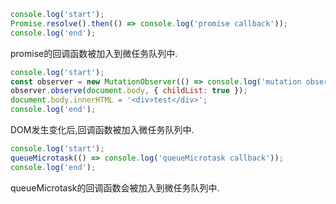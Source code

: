 ```JavaScript
console.log('start');
Promise.resolve().then(() => console.log('promise callback'));
console.log('end');
```
promise的回调函数被加入到微任务队列中.

```JavaScript
console.log('start');
const observer = new MutationObserver(() => console.log('mutation observer'));
observer.observe(document.body, { childList: true });
document.body.innerHTML = '<div>test</div>';
console.log('end');
```
DOM发生变化后,回调函数被加入微任务队列中.

```JavaScript
console.log('start');
queueMicrotask(() => console.log('queueMicrotask callback'));
console.log('end');
```
queueMicrotask的回调函数会被加入到微任务队列中.